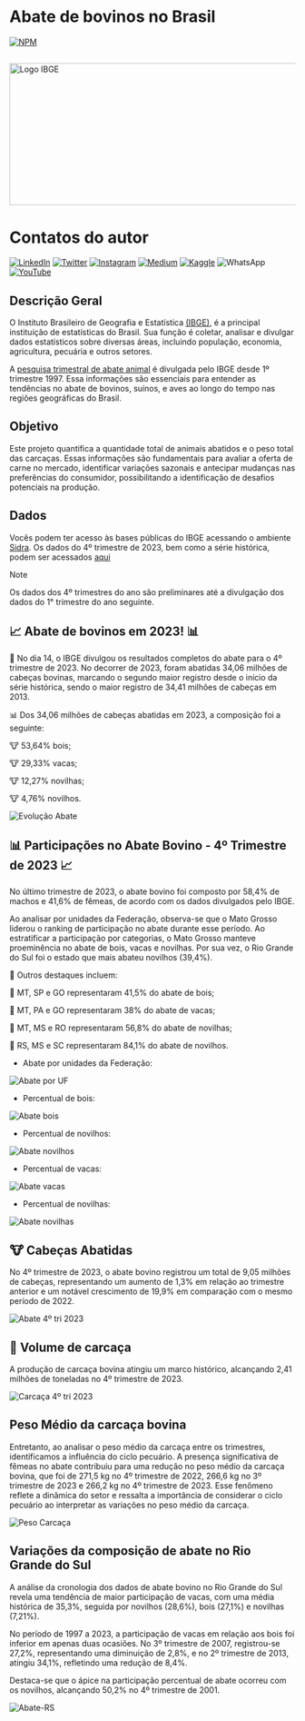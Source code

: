 # Abate de bovinos no Brasil


[![NPM](https://img.shields.io/npm/l/react)](https://github.com/italomarquesmonteiro/TrimestraisPecuaria/blob/main/LICENSE)

##

<img style="width:600px; height:250px;" src=".vscode\Images\Logo\Carcaça-Bovina.jpg" alt="Logo IBGE">

# Contatos do autor

[![LinkedIn](https://img.shields.io/badge/LinkedIn-0077B5?style=for-the-badge&logo=linkedin&logoColor=white)](https://www.linkedin.com/in/italomarquesmonteiro/)
[![Twitter](https://img.shields.io/badge/X-%23000000.svg?style=for-the-badge&logo=X&logoColor=white)](https://twitter.com/italommonteiro)
[![Instagram](https://img.shields.io/badge/Instagram-E4405F?style=for-the-badge&logo=instagram&logoColor=white)](https://instagram.com/italo.m.m)
[![Medium](https://img.shields.io/badge/Medium-12100E?style=for-the-badge&logo=medium&logoColor=white)](https://medium.com/@italomarquesmonteiro)
[![Kaggle](https://img.shields.io/badge/Kaggle-035a7d?style=for-the-badge&logo=kaggle&logoColor=white)](https://www.kaggle.com/talomarquesmonteiro)
![WhatsApp](https://img.shields.io/badge/WhatsApp-25D366?style=for-the-badge&logo=whatsapp&logoColor=white)
[![YouTube](https://img.shields.io/badge/YouTube-FF0000?style=for-the-badge&logo=youtube&logoColor=white)](https://www.youtube.com/channel/UCB_lseG8dAbdjuemJv-nHXw)

## Descrição Geral

O Instituto Brasileiro de Geografia e Estatística [(IBGE)](https://www.ibge.gov.br/), é a principal instituição de estatísticas do Brasil. Sua função é coletar, analisar e divulgar dados estatísticos sobre diversas áreas, incluindo população, economia, agricultura, pecuária e outros setores. 

A [pesquisa trimestral de abate animal](https://sidra.ibge.gov.br/tabela/1092) é divulgada pelo IBGE desde 1º trimestre 1997.  Essa informações são essenciais para entender as tendências no abate de bovinos, suínos, e aves ao longo do tempo nas regiões geográficas do Brasil.

## Objetivo

Este projeto quantifica a quantidade total de animais abatidos e o peso total das carcaças. Essas informações são fundamentais para avaliar a oferta de carne no mercado, identificar variações sazonais e antecipar mudanças nas preferências do consumidor, possibilitando a identificação de desafios potenciais na produção.

## Dados

Vocês podem ter acesso às bases públicas do IBGE acessando o ambiente [Sidra](https://sidra.ibge.gov.br/home/pms/brasil). Os dados do 4º trimestre de 2023, bem como a série histórica, podem ser acessados [aqui](https://sidra.ibge.gov.br/tabela/1092)

> [!NOTE]
> Os dados dos 4º trimestres do ano são preliminares até a divulgação dos dados do 1° trimestre do ano seguinte.

## 📈 Abate de bovinos em 2023! 📊

📅 No dia 14, o IBGE divulgou os resultados completos do abate para o 4º trimestre de 2023. No decorrer de 2023, foram abatidas 34,06 milhões de cabeças bovinas, marcando o segundo maior registro desde o início da série histórica, sendo o maior registro de 34,41 milhões de cabeças em 2013.

📊 Dos 34,06 milhões de cabeças abatidas em 2023, a composição foi a seguinte:

🐮 53,64% bois;

🐮 29,33% vacas;

🐮 12,27% novilhas;

🐮 4,76% novilhos.

 <img style="width700:px; height:px;" src=".vscode\Images\Trimestrais\EvolAbateCategoria1.png" alt="Evolução Abate">


## 📊 Participações no Abate Bovino - 4º Trimestre de 2023 📈


No último trimestre de 2023, o abate bovino foi composto por 58,4% de machos e 41,6% de fêmeas, de acordo com os dados divulgados pelo IBGE.

Ao analisar por unidades da Federação, observa-se que o Mato Grosso liderou o ranking de participação no abate durante esse período. Ao estratificar a participação por categorias, o Mato Grosso manteve proeminência no abate de bois, vacas e novilhas. Por sua vez, o Rio Grande do Sul foi o estado que mais abateu novilhos (39,4%).

🥩 Outros destaques incluem:

📍 MT, SP e GO representaram 41,5% do abate de bois;

📍 MT, PA e GO representaram 38% do abate de vacas;

📍 MT, MS e RO representaram 56,8% do abate de novilhas;

📍 RS, MS e SC representaram 84,1% do abate de novilhos.

- Abate por unidades da Federação:

 <img style="width700:px; height:px;" src=".vscode\Images\Percentage\perc_abt_ufs.png" alt="Abate por UF">

- Percentual de bois:

 <img style="width700:px; height:px;" src=".vscode\Images\Percentage\perc_abt_boi.png" alt="Abate bois">

 - Percentual de novilhos:

 <img style="width700:px; height:px;" src=".vscode\Images\Percentage\perc_abt_novilho.png" alt="Abate novilhos">

 - Percentual de vacas:

 <img style="width700:px; height:px;" src=".vscode\Images\Percentage\perc_abate_vaca.png" alt="Abate vacas">

 - Percentual de novilhas:

 <img style="width700:px; height:px;" src=".vscode\Images\Percentage\perc_abt_novilha.png" alt="Abate novilhas">

## 🐮 Cabeças Abatidas 

No 4º trimestre de 2023, o abate bovino registrou um total de 9,05 milhões de cabeças, representando um aumento de 1,3% em relação ao trimestre anterior e um notável crescimento de 19,9% em comparação com o mesmo período de 2022.


 <img style="width700:px; height:px;" src=".vscode\Images\Trimestrais\abate_cab_4tri23.png" alt="Abate 4º tri 2023">

## 🥩 Volume de carcaça 

A produção de carcaça bovina atingiu um marco histórico, alcançando 2,41 milhões de toneladas no 4º trimestre de 2023.


<img style="width:px; height:px;" src=".vscode\Images\Trimestrais\carcaca_4tri23.png" alt="Carcaça 4º tri 2023">

## Peso Médio da carcaça bovina

Entretanto, ao analisar o peso médio da carcaça entre os trimestres, identificamos a influência do ciclo pecuário. A presença significativa de fêmeas no abate contribuiu para uma redução no peso médio da carcaça bovina, que foi de 271,5 kg no 4º trimestre de 2022, 266,6 kg no 3º trimestre de 2023 e 266,2 kg no 4º trimestre de 2023. Esse fenômeno reflete a dinâmica do setor e ressalta a importância de considerar o ciclo pecuário ao interpretar as variações no peso médio da carcaça.


<img style="width:px; height:px;" src=".vscode\Images\Temporary\abate_peso_car.png" alt="Peso Carcaça">

## Variações da composição de abate no Rio Grande do Sul

A análise da cronologia dos dados de abate bovino no Rio Grande do Sul revela uma tendência de maior participação de vacas, com uma média histórica de 35,3%, seguida por novilhos (28,6%), bois (27,1%) e novilhas (7,21%).

No período de 1997 a 2023, a participação de vacas em relação aos bois foi inferior em apenas duas ocasiões. No 3º trimestre de 2007, registrou-se 27,2%, representando uma diminuição de 2,8%, e no 2º trimestre de 2013, atingiu 34,1%, refletindo uma redução de 8,4%.

Destaca-se que o ápice na participação percentual de abate ocorreu com os novilhos, alcançando 50,2% no 4º trimestre de 2001. 


<img style="width:px; height:px;" src=".vscode\Images\Percentage\percentual_abates_rs.png" alt="Abate-RS">